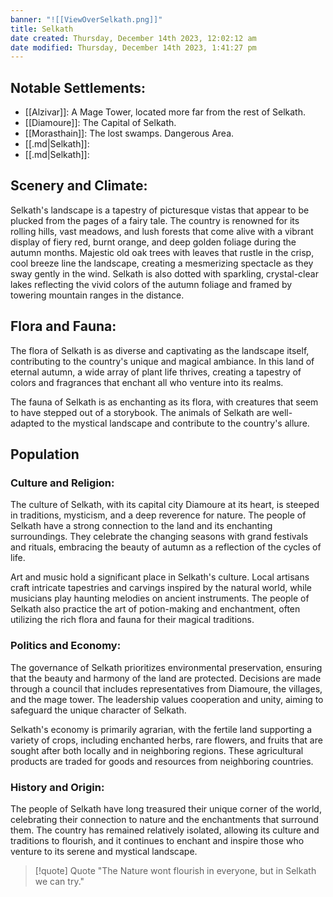 ```yaml
---
banner: "![[ViewOverSelkath.png]]"
title: Selkath
date created: Thursday, December 14th 2023, 12:02:12 am
date modified: Thursday, December 14th 2023, 1:41:27 pm
---
```

## Notable Settlements:
- [[Alzivar]]: A Mage Tower, located more far from the rest of Selkath. 
- [[Diamoure]]: The Capital of Selkath. 
- [[Morasthain]]: The lost swamps. Dangerous Area.
- [[.md|Selkath]]: 
- [[.md|Selkath]]: 
## Scenery and Climate:

Selkath's landscape is a tapestry of picturesque vistas that appear to be plucked from the pages of a fairy tale. The country is renowned for its rolling hills, vast meadows, and lush forests that come alive with a vibrant display of fiery red, burnt orange, and deep golden foliage during the autumn months. Majestic old oak trees with leaves that rustle in the crisp, cool breeze line the landscape, creating a mesmerizing spectacle as they sway gently in the wind. Selkath is also dotted with sparkling, crystal-clear lakes reflecting the vivid colors of the autumn foliage and framed by towering mountain ranges in the distance.

## Flora and Fauna:

The flora of Selkath is as diverse and captivating as the landscape itself, contributing to the country's unique and magical ambiance. In this land of eternal autumn, a wide array of plant life thrives, creating a tapestry of colors and fragrances that enchant all who venture into its realms.

The fauna of Selkath is as enchanting as its flora, with creatures that seem to have stepped out of a storybook. The animals of Selkath are well-adapted to the mystical landscape and contribute to the country's allure.

## Population
### Culture and Religion:

The culture of Selkath, with its capital city Diamoure at its heart, is steeped in traditions, mysticism, and a deep reverence for nature. The people of Selkath have a strong connection to the land and its enchanting surroundings. They celebrate the changing seasons with grand festivals and rituals, embracing the beauty of autumn as a reflection of the cycles of life.

Art and music hold a significant place in Selkath's culture. Local artisans craft intricate tapestries and carvings inspired by the natural world, while musicians play haunting melodies on ancient instruments. The people of Selkath also practice the art of potion-making and enchantment, often utilizing the rich flora and fauna for their magical traditions.

### Politics and Economy:

The governance of Selkath prioritizes environmental preservation, ensuring that the beauty and harmony of the land are protected. Decisions are made through a council that includes representatives from Diamoure, the villages, and the mage tower. The leadership values cooperation and unity, aiming to safeguard the unique character of Selkath.

Selkath's economy is primarily agrarian, with the fertile land supporting a variety of crops, including enchanted herbs, rare flowers, and fruits that are sought after both locally and in neighboring regions. These agricultural products are traded for goods and resources from neighboring countries.

### History and Origin:

The people of Selkath have long treasured their unique corner of the world, celebrating their connection to nature and the enchantments that surround them. The country has remained relatively isolated, allowing its culture and traditions to flourish, and it continues to enchant and inspire those who venture to its serene and mystical landscape.

> [!quote] Quote
> "The Nature wont flourish in everyone, but in Selkath we can try."
